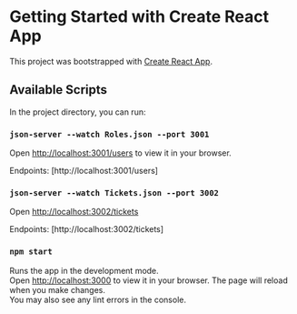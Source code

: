 # Getting Started with Create React App

This project was bootstrapped with [Create React App](https://github.com/facebook/create-react-app).

## Available Scripts
In the project directory, you can run:

### `json-server --watch Roles.json --port 3001`
Open [http://localhost:3001/users](http://localhost:3001/users) to view it in your browser.

Endpoints:
[http://localhost:3001/users]


### `json-server --watch Tickets.json --port 3002`
Open [http://localhost:3002/tickets](http://localhost:3002/tickets)

Endpoints:
[http://localhost:3002/tickets]

### `npm start`
Runs the app in the development mode.\
Open [http://localhost:3000](http://localhost:3000) to view it in your browser.
The page will reload when you make changes.\
You may also see any lint errors in the console.
















